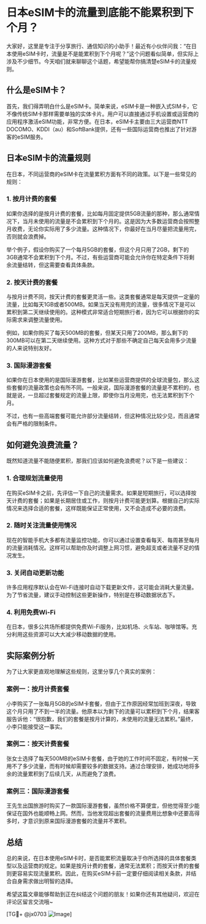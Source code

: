 # 日本eSIM卡的流量到底能不能累积到下个月？

大家好，这里是专注于分享旅行、通信知识的小助手！最近有小伙伴问我：“在日本使用eSIM卡时，流量是不是能累积到下个月呢？”这个问题看似简单，但实际上涉及不少细节。今天咱们就来聊聊这个话题，希望能帮你搞清楚eSIM卡的流量规则。

## 什么是eSIM卡？

首先，我们得弄明白什么是eSIM卡。简单来说，eSIM卡是一种嵌入式SIM卡，它不像传统SIM卡那样需要单独的实体卡片。用户可以直接通过手机设置或运营商的应用程序激活eSIM功能，非常方便。在日本，eSIM卡主要由三大运营商NTT DOCOMO、KDDI（au）和SoftBank提供，还有一些国际运营商也推出了针对游客的eSIM服务。

## 日本eSIM卡的流量规则

在日本，不同运营商的eSIM卡在流量累积方面有不同的政策。以下是一些常见的规则：

### 1. **按月计费的套餐**
如果你选择的是按月计费的套餐，比如每月固定提供5GB流量的那种，那么通常情况下，当月未使用的流量是不会累积到下个月的。这是因为大多数运营商会按照整月收费，无论你实际用了多少流量。这种情况下，你最好在当月尽量把流量用完，否则就会浪费掉。

举个例子，假设你购买了一个每月5GB的套餐，但这个月只用了2GB，剩下的3GB通常不会累积到下个月。不过，有些运营商可能会允许你在特定条件下将剩余流量结转，但这需要查看具体条款。

### 2. **按天计费的套餐**
与按月计费不同，按天计费的套餐更灵活一些。这类套餐通常是每天提供一定量的流量，比如每天1GB或者500MB。如果当天没有用完的流量，很多情况下是可以累积到第二天继续使用的。这种模式非常适合短期旅行者，因为它可以根据你的实际需求来调整流量使用。

例如，如果你购买了每天500MB的套餐，但某天只用了200MB，那么剩下的300MB可以在第二天继续使用。这种方式对于那些不确定自己每天会用多少流量的人来说特别友好。

### 3. **国际漫游套餐**
如果你在日本使用的是国际漫游套餐，比如某些运营商提供的全球流量包，那么这些套餐的流量政策也会有所不同。一般来说，国际漫游套餐的流量是不累积的，也就是说，一旦超过套餐规定的流量上限，即使你当月没用完，也无法累积到下个月。

不过，也有一些高端套餐可能允许部分流量结转，但这种情况比较少见，而且通常会有严格的限制条件。

## 如何避免浪费流量？

既然知道流量不能随便累积，那我们应该如何避免浪费呢？以下是一些建议：

### 1. **合理规划流量使用**
在购买eSIM卡之前，先评估一下自己的流量需求。如果是短期旅行，可以选择按天计费的套餐；如果是长期居住或工作，则按月计费可能更划算。根据自己的实际情况来选择合适的套餐，这样既能保证正常使用，又不会造成不必要的浪费。

### 2. **随时关注流量使用情况**
现在的智能手机大多都有流量监控功能，你可以通过设置查看每天、每周甚至每月的流量消耗情况。这样可以帮助你及时调整上网习惯，避免超支或者流量不足的情况发生。

### 3. **关闭自动更新功能**
许多应用程序默认会在Wi-Fi连接时自动下载更新文件，这可能会消耗大量流量。为了节省流量，建议手动控制这些更新操作，特别是在移动数据状态下。

### 4. **利用免费Wi-Fi**
在日本，很多公共场所都提供免费Wi-Fi服务，比如机场、火车站、咖啡馆等。充分利用这些资源可以大大减少移动数据的使用。

## 实际案例分析

为了让大家更直观地理解这些规则，这里分享几个真实的案例：

### 案例一：按月计费套餐
小李购买了一张每月5GB的eSIM卡套餐，但由于工作原因经常加班到深夜，导致这个月只用了不到一半的流量。他原本以为剩下的流量可以累积到下个月，结果客服告诉他：“很抱歉，我们的套餐是按月计算的，未使用的流量无法累积。”最终，小李只能接受这一事实。

### 案例二：按天计费套餐
张女士选择了每天500MB的eSIM卡套餐，由于她的工作时间不固定，有时候一天用不了多少流量，而有时候却需要较多的数据支持。通过合理安排，她成功地将多余的流量累积到了后续几天，从而避免了浪费。

### 案例三：国际漫游套餐
王先生出国旅游时购买了一款国际漫游套餐，虽然价格不算便宜，但他觉得至少能保证在国外也能顺畅上网。然而，当他发现超出套餐的流量费用比想象中还要高得多时，才意识到原来国际漫游套餐的流量并不累积。

## 总结

总的来说，在日本使用eSIM卡时，是否能累积流量取决于你所选择的具体套餐类型以及运营商的规定。如果是按月计费的套餐，通常无法累积；而按天计费的套餐则更容易实现流量累积。因此，在购买eSIM卡前一定要仔细阅读相关条款，并结合自身需求做出明智的选择。

希望这篇文章能够帮助到正在纠结这个问题的朋友！如果你还有其他疑问，欢迎在评论区留言交流哦~

[TG💪+ @jx0703 ![Image](https://github.com/user-attachments/assets/dbca1d08-cadb-493c-b0ec-ad6f7a83f270)]